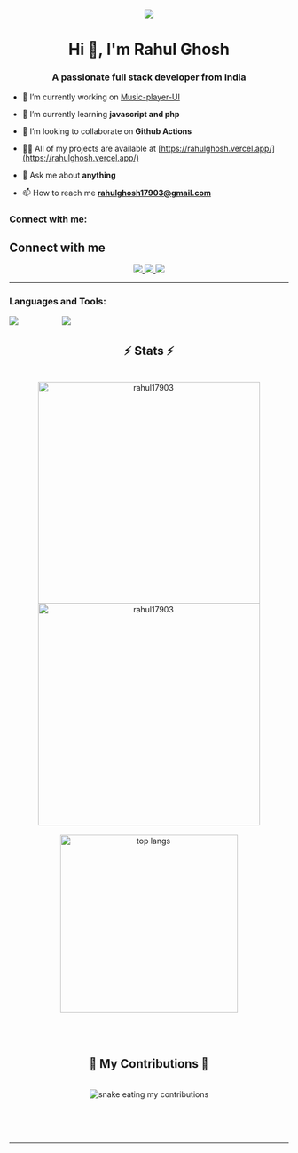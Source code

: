 
<h1 align="center">
    <img src="https://readme-typing-svg.herokuapp.com/?font=Righteous&size=35&center=true&vCenter=true&width=500&height=70&duration=4000&lines=Hi+There!+👋;+I'm+Rahul+Ghosh;+Full-+stack++developer;+Open+source+contributor;+from+India❤️" />
</h1>

<h1 align="center">Hi 👋, I'm Rahul Ghosh</h1>
<h3 align="center">A passionate full stack developer from India</h3>

- 🔭 I’m currently working on [Music-player-UI ](https://github.com/rahul17903/)

- 🌱 I’m currently learning **javascript and php**

- 👯 I’m looking to collaborate on **Github Actions**


- 👨‍💻 All of my projects are available at [https://rahulghosh.vercel.app/](https://rahulghosh.vercel.app/)

- 💬 Ask me about **anything**

- 📫 How to reach me **rahulghosh17903@gmail.com**

<h3 align="left">Connect with me:</h3>
<p align="left">
</p>



<div align="center"> 
<h2 align="left">Connect with me</h2>
  <a href="mailto:rahulghosh17903@gmail.com">
    <img src="https://img.shields.io/badge/Gmail-333333?style=for-the-badge&logo=gmail&logoColor=red" />
  </a>
  <a href="https://www.linkedin.com/in/" target="_blank">
    <img src="https://img.shields.io/badge/LinkedIn-0077B5?style=for-the-badge&logo=linkedin&logoColor=white" target="_blank" />
  </a>
  <a href="https://rahulghosh.vercel.app" target="_blank">
     <img src="https://img.shields.io/badge/Portfolio-FF5722?style=for-the-badge&logo=todoist&logoColor=white" target="_blank" /> <!-- sqlite, safari, google-chrome are other good icon options -->
  </a>
</div>

 <hr/>

<h3 align="left">Languages and Tools:</h3>


<div >
  <img  src="https://skillicons.dev/icons?i=javascript,python,c,java,cpp,php" />
    &nbsp; &nbsp; &nbsp; &nbsp; &nbsp;&nbsp; &nbsp; &nbsp; &nbsp; &nbsp;
<img  src="https://skillicons.dev/icons?i=react,tailwind,bootstrap,html,css,vite" />
</div>

<h2 align="center">⚡ Stats ⚡</h2>
<br>
<div align=center>
    <img width=400 align="center" src="https://github-readme-streak-stats.herokuapp.com/?user=rahul17903&theme=react" alt="rahul17903" />
    <img width=400 align="center" src="https://github-readme-stats.vercel.app/api?username=rahul17903&count_private=true&show_icons=true&theme=react&rank_icon=github&border_radius=10" alt="rahul17903" />
    <br/>
    <br/>
    <img width=320 align="center" src="https://github-readme-stats-salesp07.vercel.app/api/top-langs/?username=rahul17903&hide=HTML&langs_count=8&layout=compact&theme=react&border_radius=10&size_weight=0.5&count_weight=0.5&exclude_repo=github-readme-stats" alt="top langs" />
</div>

<br/>
<br/>
<br/>

<div align="center">
  <h2>🐍 My Contributions 🐍</h2>
  <br>
  <img alt="snake eating my contributions" src="https://raw.githubusercontent.com/Rahul17903/Rahul17903/output/github-contribution-grid-snake.svg" />
  
  <br/><br/><br/>
</div>

<hr/>

